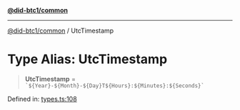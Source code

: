 [**@did-btc1/common**](../README.md)

***

[@did-btc1/common](../globals.md) / UtcTimestamp

# Type Alias: UtcTimestamp

> **UtcTimestamp** = `` `${Year}-${Month}-${Day}T${Hours}:${Minutes}:${Seconds}` ``

Defined in: [types.ts:108](https://github.com/dcdpr/did-btc1-js/blob/4ab6f9915d95beed9bc633644c9db1539395f512/packages/common/src/types.ts#L108)

